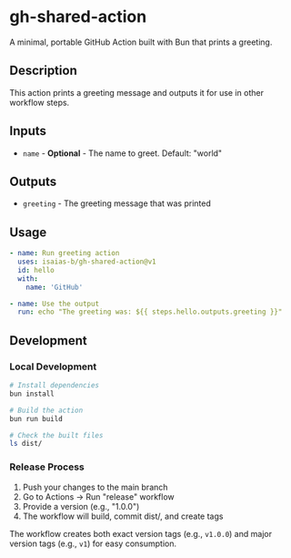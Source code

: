 # gh-shared-action

A minimal, portable GitHub Action built with Bun that prints a greeting.

## Description

This action prints a greeting message and outputs it for use in other workflow steps.

## Inputs

- `name` - **Optional** - The name to greet. Default: "world"

## Outputs

- `greeting` - The greeting message that was printed

## Usage

```yaml
- name: Run greeting action
  uses: isaias-b/gh-shared-action@v1
  id: hello
  with:
    name: 'GitHub'

- name: Use the output
  run: echo "The greeting was: ${{ steps.hello.outputs.greeting }}"
```

## Development

### Local Development

```bash
# Install dependencies
bun install

# Build the action
bun run build

# Check the built files
ls dist/
```

### Release Process

1. Push your changes to the main branch
2. Go to Actions → Run "release" workflow 
3. Provide a version (e.g., "1.0.0")
4. The workflow will build, commit dist/, and create tags

The workflow creates both exact version tags (e.g., `v1.0.0`) and major version tags (e.g., `v1`) for easy consumption.
